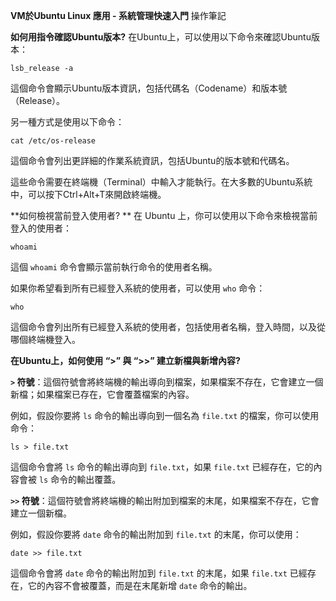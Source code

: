 **VM於Ubuntu Linux 應用 - 系統管理快速入門** 操作筆記

**如何用指令確認Ubuntu版本?**
在Ubuntu上，可以使用以下命令來確認Ubuntu版本：
```
lsb_release -a 
```
這個命令會顯示Ubuntu版本資訊，包括代碼名（Codename）和版本號（Release）。

另一種方式是使用以下命令：

```
cat /etc/os-release
```

這個命令會列出更詳細的作業系統資訊，包括Ubuntu的版本號和代碼名。 

這些命令需要在終端機（Terminal）中輸入才能執行。在大多數的Ubuntu系統中，可以按下Ctrl+Alt+T來開啟終端機。

**如何檢視當前登入使用者? **
在 Ubuntu 上，你可以使用以下命令來檢視當前登入的使用者：

```
whoami
```

這個 `whoami` 命令會顯示當前執行命令的使用者名稱。

如果你希望看到所有已經登入系統的使用者，可以使用 `who` 命令：

```
who
```

這個命令會列出所有已經登入系統的使用者，包括使用者名稱，登入時間，以及從哪個終端機登入。

**在Ubuntu上，如何使用 “>” 與 “>>” 建立新檔與新增內容?**

**`>` 符號**：這個符號會將終端機的輸出導向到檔案，如果檔案不存在，它會建立一個新檔；如果檔案已存在，它會覆蓋檔案的內容。

例如，假設你要將 `ls` 命令的輸出導向到一個名為 `file.txt` 的檔案，你可以使用命令：

    ls > file.txt

這個命令會將 `ls` 命令的輸出導向到 `file.txt`，如果 `file.txt` 已經存在，它的內容會被 `ls` 命令的輸出覆蓋。

**`>>` 符號**：這個符號會將終端機的輸出附加到檔案的末尾，如果檔案不存在，它會建立一個新檔。

例如，假設你要將 `date` 命令的輸出附加到 `file.txt` 的末尾，你可以使用：

    
    date >> file.txt
    

  這個命令會將 `date` 命令的輸出附加到 `file.txt` 的末尾，如果 `file.txt` 已經存在，它的內容不會被覆蓋，而是在末尾新增 `date` 命令的輸出。

